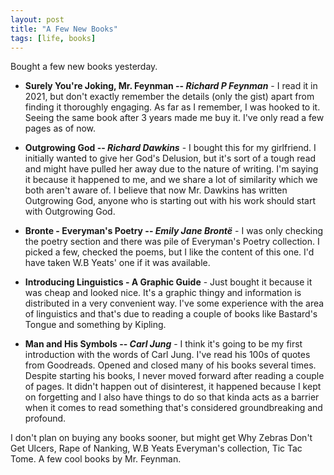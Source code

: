 ```yaml
---
layout: post
title: "A Few New Books"
tags: [life, books]
---
```


Bought a few new books yesterday.

- __Surely You're Joking, Mr. Feynman -- *Richard P Feynman*__ - I read it in 2021, but don't exactly remember the details (only the gist) apart from finding it thoroughly engaging. As far as I remember, I was hooked to it. Seeing the same book after 3 years made me buy it. I've only read a few pages as of now.

- __Outgrowing God -- *Richard Dawkins*__ - I bought this for my girlfriend. I initially wanted to give her God's Delusion, but it's sort of a tough read and might have pulled her away due to the nature of writing. I'm saying it because it happened to me, and we share a lot of similarity which we both aren't aware of. I believe that now Mr. Dawkins has written Outgrowing God, anyone who is starting out with his work should start with Outgrowing God.

- __Bronte - Everyman's Poetry -- *Emily Jane Brontë*__ - I was only checking the poetry section and there was pile of Everyman's Poetry collection. I picked a few, checked the poems, but I like the content of this one. I'd have taken W.B Yeats' one if it was available.

- __Introducing Linguistics - A Graphic Guide__ - Just bought it because it was cheap and looked nice. It's a graphic thingy and information is distributed in a very convenient way. I've some experience with the area of linguistics and that's due to reading a couple of books like Bastard's Tongue and something by Kipling.

- __Man and His Symbols -- *Carl Jung*__ - I think it's going to be my first introduction with the words of Carl Jung. I've read his 100s of quotes from Goodreads. Opened and closed many of his books several times. Despite starting his books, I never moved forward after reading a couple of pages. It didn't happen out of disinterest, it happened because I kept on forgetting and I also have things to do so that kinda acts as a barrier when it comes to read something that's considered groundbreaking and profound.

I don't plan on buying any books sooner, but might get Why Zebras Don't Get Ulcers, Rape of Nanking, W.B Yeats Everyman's collection, Tic Tac Tome. A few cool books by Mr. Feynman.
